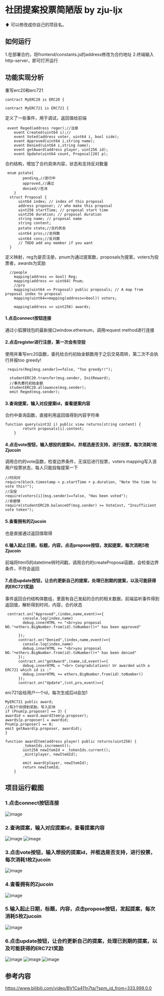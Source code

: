 # 社团提案投票简陋版 by zju-ljx

⬆ 可以️修改成你自己的项目名。

## 如何运行

1.在部署合约，将frontend/constants.js的address修改为合约地址
2.终端输入http-server，即可打开运行

## 功能实现分析


重写erc20和erc721
```
contract MyERC20 is ERC20 {
```
```
contract MyERC721 is ERC721 {
```

定义了一些事件，用于调试，返回值给前端
```
 event Reged(address reger);//注册
    event Created(uint64 i);//
    event Voted(address voter, uint64 i, bool side);
    event Approved(uint64 i,string name);
    event Denied(uint64 i,string name);
    event getAward(address player, uint256 id);
    event Update(uint64 count, Proposal[20] p);
```

合约结构，增加了合约具体内容，状态和支持反对数量
```
 enum pstate{
        pending,//进行中
        approved,//通过
        denied//否决
    }
  struct Proposal {
      uint64 index; // index of this proposal
      address proposer; // who make this proposal
      uint256 startTime; // proposal start time
      uint256 duration; // proposal duration
      string name; // proposal name
      string content;
      pstate state;//合约状态
      uint64 pros;//支持数
      uint64 cons;//反对数
      // TODO add any member if you want
  }
```
定义映射，reg为是否注册，pnum为通过提案数，proposals为提案，voters为投票者，awards为奖励
```
  //people
    mapping(address => bool) Reg;
    mapping(address => uint64) Pnum;
    //pro
    mapping(uint64 => Proposal) public proposals; // A map from proposal index to proposal
    mapping(uint64=>mapping(address=>bool)) voters;

    mapping(address => uint256) awards;
```

#### 1.点击connect按钮连接 
通过小狐狸钱包的最新接口window.ethereum，调用request method进行连接

#### 2.点击register进行注册，第一次会有空投
使用并重写erc20函数，委托给合约初始金额数用于之后交易周转，第二次不会执行并报too greedy!
```
 require(Reg[msg.sender]==false, "Too greedy!!");
```
```
  studentERC20.transfer(msg.sender, InitReward);
  //事先委托初始金额
  studentERC20.allowance(msg.sender);
  emit Reged(msg.sender);
```

#### 3.查询提案，输入对应提案id，查看提案内容
合约中查询函数，直接利用返回值得到内容字符串
```
function query(uint32 i) public view returns(string content) {
        return proposals[i].content;
    }
```

#### 4.点击vote按钮，输入想投的提案id，并框选是否支持，进行投票，每次消耗1枚Zjucoin
调用合约的vote函数，检查边界条件，无误后进行投票，voters mapping写入该用户投票状态，每人只能投每提案一下
```
//时间对
require(block.timestamp < p.startTime + p.duration, "Note the time to vote this!");
//没投
require(voters[i][msg.sender]==false, "Has been voted");
//余额够
require(studentERC20.balanceOf(msg.sender) >= VoteCost, "Insufficient vote token");
```
#### 5.查看拥有的Zjucoin
也是直接通过返回值取得

#### 6.输入起止日期，标题，内容，点击propose按钮，发起提案，每次消耗5枚Zjucoin
前端将html5的datetime转时间戳，调用合约的createProposal函数，会检查边界条件，不符会返回

#### 7.点击update按钮，让合约更新自己的提案，处理已到期的提案，以及可能获得的ERC721奖励
事件返回合约结构体数组，里面有自己发起的合约的相关数据，前端监听事件得到返回值，解析得到时间，内容，合约状态
```
 contract.on("Approved",(index,name,event)=>{
        console.log(index,name)
        debug.innerHTML += "<br>you proposal NO."+ethers.BigNumber.from(id).toNumber()+" has been approved"
        
      });
      contract.on("Denied",(index,name,event)=>{
        console.log(index,name)
        debug.innerHTML += "<br>you proposal NO."+ethers.BigNumber.from(id).toNumber()+" has been denied"
      });
      contract.on("getAward",(name,id,event)=>{
        debug.innerHTML = "<br> Congradulations! Ur awarded with a ERC721 which id is :"
        debug.innerHTML += ethers.BigNumber.from(id).toNumber()
      });
      contract.on("Update",(cnt,pro,event)=>{
```
erc721会给用户一个id，每次生成后id会加1
```
MyERC721 public award;
//有3个则得到奖励，写入区块
if (Pnum[p.proposer] == 3) {
awardid = award.awardItem(p.proposer);
awards[p.proposer] = awardid;
Pnum[p.proposer] == 0;
emit getAward(p.proposer, awardid);
}
```
```
function awardItem(address player) public returns(uint256) {
        _tokenIds.increment();
        uint256 newItemId = _tokenIds.current();
        _mint(player, newItemId);

        emit award(player, newItemId);
        return newItemId;
    }
```

## 项目运行截图

### 1.点击connect按钮连接 
![image](https://user-images.githubusercontent.com/82871660/200316955-fd62ba3f-0561-4a72-bacc-2e3bca71969f.png)

### 2.查询提案，输入对应提案id，查看提案内容
![image](https://user-images.githubusercontent.com/82871660/200317090-24c17769-7379-4791-9faf-a57131b08d1d.png)
![image](https://user-images.githubusercontent.com/82871660/200317121-78ed2840-a128-4d5d-bcac-a580f03a589c.png)

### 3.点击vote按钮，输入想投的提案id，并框选是否支持，进行投票，每次消耗1枚Zjucoin
![image](https://user-images.githubusercontent.com/82871660/200317963-7fc2172d-c326-4665-8528-c178fbb353a6.png)

### 4.查看拥有的Zjucoin
![image](https://user-images.githubusercontent.com/82871660/200317935-c9727c1b-dc64-4717-a6af-87a870d28968.png)

### 5.输入起止日期，标题，内容，点击propose按钮，发起提案，每次消耗5枚Zjucoin
![image](https://user-images.githubusercontent.com/82871660/200317888-ddadf00b-8dac-454b-85f3-e240cc91c590.png)

### 6.点击update按钮，让合约更新自己的提案，处理已到期的提案，以及可能获得的ERC721奖励
![image](https://user-images.githubusercontent.com/82871660/200318023-d0540395-ae13-4743-910e-18a6c4596591.png)
![image](https://user-images.githubusercontent.com/82871660/200321563-c58e8b52-dae2-454d-a75e-2963dd3e9e5a.png)
![image](https://user-images.githubusercontent.com/82871660/200321660-d61ab940-fafb-49bb-b898-1cb520a7700c.png)


## 参考内容

https://www.bilibili.com/video/BV1Ca411n7ta/?spm_id_from=333.999.0.0


